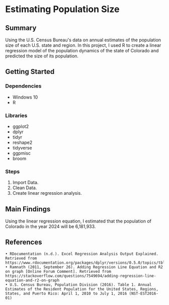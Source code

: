 # Estimating Population Size
## Summary
Using the U.S. Census Bureau's data on annual estimates of the population size of each U.S. state and region. In this project, I used R to create a linear regression model of the population dynamics of the state of Colorado and predicted the size of its population.

## Getting Started
### Dependencies
- Windows 10
- R

### Libraries
- ggplot2
- dplyr
- tidyr
- reshape2
- tidyverse
- ggpmisc
- broom

### Steps
1. Import Data.
2. Clean Data.
3. Create linear regression analysis.

## Main Findings
Using the linear regression equation, I estimated that the population of Colorado in the year 2024 will be 6,181,933.

## References
    • RDocumentation (n.d.). Excel Regression Analysis Output Explained.  Retrieved from https://www.rdocumentation.org/packages/dplyr/versions/0.5.0/topics/tbl_df 
    • Ramnath (2011, September 26). Adding Regression Line Equation and R2 on graph [Online Forum Comment]. Retrieved from https://stackoverflow.com/questions/7549694/adding-regression-line-equation-and-r2-on-graph 
    • U.S. Census Bureau, Population Division (2016). Table 1. Annual Estimates of the Resident Population for the United States, Regions, States, and Puerto Rico: April 1, 2010 to July 1, 2016 (NST-EST2016-01)
